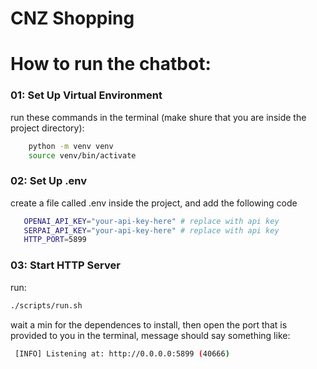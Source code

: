 
# CNZ Shopping



# How to run the chatbot:

### 01: Set Up Virtual Environment
run these commands in the terminal (make shure that you are inside the project directory):

```bash
    python -m venv venv
    source venv/bin/activate
```

### 02: Set Up .env 
create a file called .env inside the project, and add the following code

```bash
   OPENAI_API_KEY="your-api-key-here" # replace with api key
   SERPAI_API_KEY="your-api-key-here" # replace with api key
   HTTP_PORT=5899  
```

### 03: Start HTTP Server

run:
```bash
./scripts/run.sh
```

wait a min for the dependences to install, then open the port that is provided to you in the terminal, message should say something like:

```bash
 [INFO] Listening at: http://0.0.0.0:5899 (40666)
```
